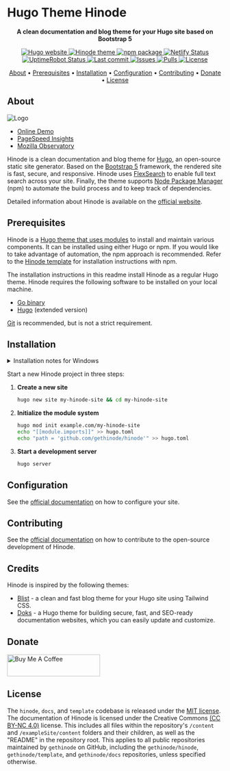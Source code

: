# Hugo Theme Hinode

<!-- markdownlint-disable MD033 -->
<!-- Tagline -->
<p align="center">
    <b>A clean documentation and blog theme for your Hugo site based on Bootstrap 5</b>
    <br />
</p>

<!-- Badges -->
<p align="center">
    <a href="https://gohugo.io">
        <img src="https://img.shields.io/badge/generator-hugo-brightgreen" alt="Hugo website">
    </a>
    <a href="https://gethinode.com">
        <img src="https://img.shields.io/badge/theme-hinode-blue" alt="Hinode theme">
    </a>
    <a href="https://www.npmjs.com/package/%40gethinode/hinode">
        <img src="https://img.shields.io/npm/v/%40gethinode/hinode" alt="npm package">
    </a>
    <a href="https://app.netlify.com/sites/gethinode-demo/deploys">
        <img src="https://img.shields.io/netlify/0ad42e3e-fdfa-4d37-8e26-58badd429a67"  alt="Netlify Status">
    </a>
    <a href="https://stats.uptimerobot.com/xyGVYhLJmV">
        <img src="https://img.shields.io/uptimerobot/status/m791334689-73d9dfc82030f4f955b2d6bb" alt="UptimeRobot Status">
    </a>
    <a href="https://github.com/gethinode/hinode/commits/main">
        <img src="https://img.shields.io/github/last-commit/gethinode/hinode.svg" alt="Last commit">
    </a>
    <a href="https://github.com/gethinode/hinode/issues">
        <img src="https://img.shields.io/github/issues/gethinode/hinode.svg" alt="Issues">
    </a>
    <a href="https://github.com/gethinode/hinode/pulls">
        <img src="https://img.shields.io/github/issues-pr-raw/gethinode/hinode.svg" alt="Pulls">
    </a>
    <a href="https://github.com/gethinode/hinode/blob/main/LICENSE">
        <img src="https://img.shields.io/github/license/gethinode/hinode" alt="License">
    </a>
</p>

<!-- Table of Contents -->
<p align="center">
  <a href="#about">About</a> •
  <a href="#prerequisites">Prerequisites</a> •
  <a href="#installation">Installation</a> •
  <a href="#configuration">Configuration</a> •
  <a href="#contributing">Contributing</a> •
  <a href="#donate">Donate</a> •
  <a href="#license">License</a>
</p>
<!-- markdownlint-enable MD033 -->

## About

![Logo](https://raw.githubusercontent.com/gethinode/hinode/main/static/img/logo.png)

- [Online Demo][demo]
- [PageSpeed Insights][pagespeed]
- [Mozilla Observatory][observatory]

Hinode is a clean documentation and blog theme for [Hugo][hugo], an open-source static site generator. Based on the [Bootstrap 5][bootstrap] framework, the rendered site is fast, secure, and responsive. Hinode uses [FlexSearch][flexsearch] to enable full text search across your site. Finally, the theme supports [Node Package Manager][npm] (npm) to automate the build process and to keep track of dependencies.

Detailed information about Hinode is available on the [official website][website].

## Prerequisites

Hinode is a [Hugo theme that uses modules][hugo_modules] to install and maintain various components. It can be installed using either Hugo or npm. If you would like to take advantage of automation, the npm approach is recommended. Refer to the [Hinode template][repository_template] for installation instructions with npm.

The installation instructions in this readme install Hinode as a regular Hugo theme. Hinode requires the following software to be installed on your local machine.

- [Go binary][golang_download]
- [Hugo][hugo_download] (extended version)

[Git][git_download] is recommended, but is not a strict requirement.

## Installation

<!-- markdownlint-disable MD033 -->
<details>
<summary>Installation notes for Windows</summary>

The installation for Windows requires PowerShell v7. Download it from the Microsoft Store as needed. Check your current version with the command `$PSVersionTable`.

</details>
<!-- markdownlint-enable MD033 -->

Start a new Hinode project in three steps:

1. **Create a new site**

   ```bash
   hugo new site my-hinode-site && cd my-hinode-site
   ```

2. **Initialize the module system**

   ```bash
   hugo mod init example.com/my-hinode-site
   echo "[[module.imports]]" >> hugo.toml
   echo "path = 'github.com/gethinode/hinode'" >> hugo.toml
   ```

3. **Start a development server**

   ```bash
   hugo server
   ```

## Configuration

See the [official documentation][getstarted] on how to configure your site.

## Contributing

See the [official documentation][contribute] on how to contribute to the open-source development of Hinode.

## Credits

Hinode is inspired by the following themes:

- [Blist][blist] - a clean and fast blog theme for your Hugo site using Tailwind CSS.
- [Doks][doks] - a Hugo theme for building secure, fast, and SEO-ready documentation websites, which you can easily update and customize.

## Donate

<!-- markdownlint-disable MD033 -->

<a href="https://www.buymeacoffee.com/markdumay" target="_blank" rel="noopener noreferrer"><img src="https://cdn.buymeacoffee.com/buttons/lato-orange.png" alt="Buy Me A Coffee" style="height: 51px !important;width: 217px !important;"></a>

<!-- markdownlint-enable MD033 -->

## License

The `hinode`, `docs`, and `template` codebase is released under the [MIT license][license]. The documentation of Hinode is licensed under the Creative Commons [(CC BY-NC 4.0)][cc-by-nc-4.0] license. This includes all files within the repository's `/content` and `/exampleSite/content` folders and their children, as well as the "README" in the repository root. This applies to all public repositories maintained by `gethinode` on GitHub, including the `gethinode/hinode`, `gethinode/template`, and `gethinode/docs` repositories, unless specified otherwise.

<!-- MARKDOWN PUBLIC LINKS -->

[blist]: https://github.com/apvarun/blist-hugo-theme
[bootstrap]: https://getbootstrap.com
[cc-by-nc-4.0]: https://creativecommons.org/licenses/by-nc/4.0/
[doks]: https://github.com/h-enk/doks
[flexsearch]: https://github.com/nextapps-de/flexsearch
[git_download]: https://git-scm.com
[hugo]: https://gohugo.io
[hugo_download]: https://gohugo.io/installation
[hugo_modules]: https://gohugo.io/hugo-modules/
[netlify]: https://www.netlify.com
[nodejs]: https://nodejs.org
[npm]: https://www.npmjs.com
[observatory]: https://observatory.mozilla.org/analyze/demo.gethinode.com
[pagespeed]: https://pagespeed.web.dev/report?url=https%3A%2F%2Fdemo.gethinode.com%2F

<!-- MARKDOWN MAINTAINED LINKS -->

[contribute]: https://gethinode.com/contribute
[getstarted]: https://gethinode.com/docs
[golang_download]: https://go.dev/dl/
[demo]: https://demo.gethinode.com/
[license]: https://github.com/gethinode/hinode/blob/main/LICENSE
[repository]: https://github.com/gethinode/hinode.git
[repository_template]: https://github.com/gethinode/template.git
[website]: https://gethinode.com/
